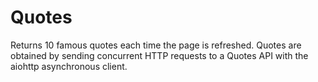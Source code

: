 Quotes
======

Returns 10 famous quotes each time the page is refreshed. Quotes are obtained
by sending concurrent HTTP requests to a Quotes API with the aiohttp
asynchronous client.
